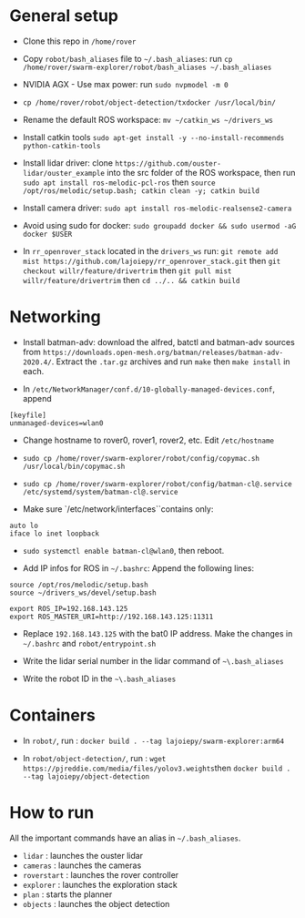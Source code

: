 # General setup

- Clone this repo in `/home/rover`

- Copy `robot/bash_aliases` file to `~/.bash_aliases`: run `cp /home/rover/swarm-explorer/robot/bash_aliases ~/.bash_aliases`

- NVIDIA AGX - Use max power: run `sudo nvpmodel -m 0`

- `cp /home/rover/robot/object-detection/txdocker /usr/local/bin/`

- Rename the default ROS workspace: `mv ~/catkin_ws ~/drivers_ws`

- Install catkin tools `sudo apt-get install -y --no-install-recommends python-catkin-tools`

- Install lidar driver: clone `https://github.com/ouster-lidar/ouster_example`
  into the src folder of the ROS workspace, then run `sudo apt install ros-melodic-pcl-ros` then `source /opt/ros/melodic/setup.bash; catkin clean -y; catkin build`

- Install camera driver: `sudo apt install ros-melodic-realsense2-camera` 

- Avoid using sudo for docker: `sudo groupadd docker && sudo usermod -aG docker $USER`

- In `rr_openrover_stack` located in the `drivers_ws` run: `git remote add mist https://github.com/lajoiepy/rr_openrover_stack.git` then `git checkout willr/feature/drivertrim` then `git pull mist willr/feature/drivertrim` then `cd ../.. && catkin build`

# Networking

- Install batman-adv: download the alfred, batctl and batman-adv sources from
  `https://downloads.open-mesh.org/batman/releases/batman-adv-2020.4/`. Extract
  the `.tar.gz` archives and run `make` then `make install` in each.

- In `/etc/NetworkManager/conf.d/10-globally-managed-devices.conf`, append 
```
[keyfile]
unmanaged-devices=wlan0
```

- Change hostname to rover0, rover1, rover2, etc. Edit `/etc/hostname`

- `sudo cp /home/rover/swarm-explorer/robot/config/copymac.sh
  /usr/local/bin/copymac.sh`

- `sudo cp /home/rover/swarm-explorer/robot/config/batman-cl@.service
  /etc/systemd/system/batman-cl@.service`

- Make sure `/etc/network/interfaces``contains only:
```
auto lo
iface lo inet loopback
```

- `sudo systemctl enable batman-cl@wlan0`, then reboot.

- Add IP infos for ROS in `~/.bashrc`: Append the following lines: 
```
source /opt/ros/melodic/setup.bash
source ~/drivers_ws/devel/setup.bash

export ROS_IP=192.168.143.125
export ROS_MASTER_URI=http://192.168.143.125:11311
```

- Replace `192.168.143.125` with the bat0 IP address. Make the changes in `~/.bashrc` and `robot/entrypoint.sh`

- Write the lidar serial number in the lidar command of `~\.bash_aliases`

- Write the robot ID in the `~\.bash_aliases`

# Containers

- In `robot/`, run : `docker build . --tag lajoiepy/swarm-explorer:arm64`

- In `robot/object-detection/`, run : `wget https://pjreddie.com/media/files/yolov3.weights`then `docker build . --tag lajoiepy/object-detection`
# How to run

All the important commands have an alias in `~/.bash_aliases`.

- `lidar` : launches the ouster lidar
- `cameras` : launches the cameras
- `roverstart` : launches the rover controller
- `explorer` : launches the exploration stack
- `plan` : starts the planner
- `objects` : launches the object detection
